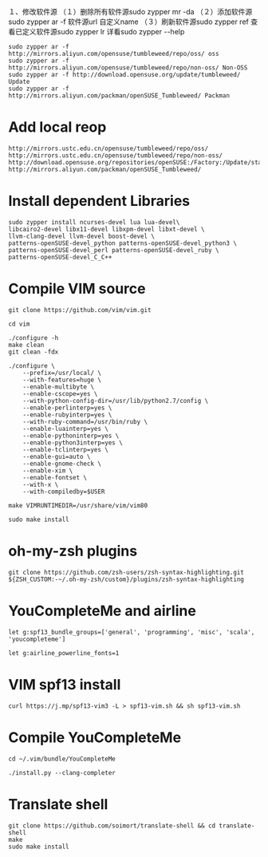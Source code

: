 １、修改软件源
（１）删除所有软件源sudo zypper mr -da
（２）添加软件源sudo zypper ar -f 软件源url 自定义name
（３）刷新软件源sudo zypper ref
查看已定义软件源sudo zypper lr
详看sudo zypper --help

```
sudo zypper ar -f http://mirrors.aliyun.com/opensuse/tumbleweed/repo/oss/ oss 
sudo zypper ar -f http://mirrors.aliyun.com/opensuse/tumbleweed/repo/non-oss/ Non-OSS
sudo zypper ar -f http://download.opensuse.org/update/tumbleweed/ Update 
sudo zypper ar -f http://mirrors.aliyun.com/packman/openSUSE_Tumbleweed/ Packman
```


# Add local reop
```
http://mirrors.ustc.edu.cn/opensuse/tumbleweed/repo/oss/
http://mirrors.ustc.edu.cn/opensuse/tumbleweed/repo/non-oss/
http://download.opensuse.org/repositories/openSUSE:/Factory:/Update/standard/
http://mirrors.aliyun.com/packman/openSUSE_Tumbleweed/
```
# Install dependent Libraries
```
sudo zypper install ncurses-devel lua lua-devel\
libcairo2-devel libx11-devel libxpm-devel libxt-devel \
llvm-clang-devel llvm-devel boost-devel \
patterns-openSUSE-devel_python patterns-openSUSE-devel_python3 \
patterns-openSUSE-devel_perl patterns-openSUSE-devel_ruby \
patterns-openSUSE-devel_C_C++
```
# Compile VIM source
```
git clone https://github.com/vim/vim.git
```

```
cd vim
```

```
./configure -h
make clean
git clean -fdx

./configure \
    --prefix=/usr/local/ \
    --with-features=huge \
    --enable-multibyte \
    --enable-cscope=yes \
    --with-python-config-dir=/usr/lib/python2.7/config \
    --enable-perlinterp=yes \
    --enable-rubyinterp=yes \
    --with-ruby-command=/usr/bin/ruby \
    --enable-luainterp=yes \
    --enable-pythoninterp=yes \
    --enable-python3interp=yes \
    --enable-tclinterp=yes \
    --enable-gui=auto \
    --enable-gnome-check \
    --enable-xim \
    --enable-fontset \
    --with-x \
    --with-compiledby=$USER
```

```
make VIMRUNTIMEDIR=/usr/share/vim/vim80
```

```
sudo make install
```
# oh-my-zsh plugins
```
git clone https://github.com/zsh-users/zsh-syntax-highlighting.git ${ZSH_CUSTOM:-~/.oh-my-zsh/custom}/plugins/zsh-syntax-highlighting
```
# YouCompleteMe and airline
```
let g:spf13_bundle_groups=['general', 'programming', 'misc', 'scala', 'youcompleteme']
```

```
let g:airline_powerline_fonts=1
```
# VIM spf13 install
```
curl https://j.mp/spf13-vim3 -L > spf13-vim.sh && sh spf13-vim.sh
```
# Compile YouCompleteMe
```
cd ~/.vim/bundle/YouCompleteMe
```
```
./install.py --clang-completer
```
# Translate shell
```
git clone https://github.com/soimort/translate-shell && cd translate-shell
make
sudo make install
```
